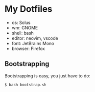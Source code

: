 # My Dotfiles

- os: Solus
- wm: GNOME
- shell: bash
- editor: neovim, vscode
- font: JetBrains Mono
- browser: Firefox


## Bootstrapping

Bootstrapping is easy, you just have to do:

```sh
$ bash bootstrap.sh
```
